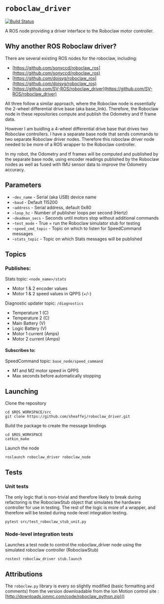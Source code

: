 # `roboclaw_driver`

[![Build Status](https://travis-ci.org/sheaffej/roboclaw_driver.svg?branch=master)](https://travis-ci.org/sheaffej/roboclaw_driver)

A ROS node providing a driver interface to the Roboclaw motor controller.

## Why another ROS Roboclaw driver?
There are several existing ROS nodes for the roboclaw, including:

* [https://github.com/sonyccd/roboclaw_ros](https://github.com/sonyccd/roboclaw_ros)
* [https://github.com/doisyg/roboclaw_ros](https://github.com/doisyg/roboclaw_ros)
* [https://github.com/SV-ROS/roboclaw_driver](https://github.com/SV-ROS/roboclaw_driver)

All three follow a similar approach, where the Roboclaw node is essentially the 2-wheel differential drive base (aka base_link). Therefore, the Roboclaw node in these repositories compute and publish the Odometry and tf frame data.

However I am buidling a 4-wheel differential drive base that drives two Roboclaw controllers. I have a separate base node that sends commands to two separate Roboclaw driver nodes. Therefore this roboclaw driver node needed to be more of a ROS wrapper to the Roboclaw controller. 

In my robot, the Odometry and tf frames will be computed and published by the separate base node, using encoder readings published by the Roboclaw nodes as well as fused with IMU sensor data to improve the Odometry accuracy.

## Parameters

* `~dev_name` - Serial (aka USB) device name
* `~baud` - Default 115200
* `~address` - Serial address, default 0x80
* `~loop_hz` - Number of publisher loops per second (Hertz)
* `~deadman_secs` - Seconds until motors stop without additional commands
* `~test_mode` - True = run the Roboclaw simulator stub for testing
* `~speed_cmd_topic` - Topic on which to listen for SpeedCommand messages
* `~stats_topic` - Topic on which Stats messages will be published

## Topics

### Publishes:

Stats topic: `<node_name>/stats`

* Motor 1 & 2 encoder values
* Motor 1 & 2 speed values in QPPS (+/-)

Diagnostic updater topic: `/diagnostics`

* Temperature 1 (C)
* Temperature 2 (C)
* Main Battery (V)
* Logic Battery (V)
* Motor 1 current (Amps)
* Motor 2 current (Amps)

#### Subscribes to:
SpeedCommand topic: `base_node/speed_command`

* M1 and M2 motor speed in QPPS
* Max seconds before automatically stopping

## Launching
Clone the repository

```
cd $ROS_WORKSPACE/src
git clone https://github.com/sheaffej/roboclaw_driver.git
```

Build the package to create the message bindings

```
cd $ROS_WORKSPACE
catkin_make
```

Launch the node

```
roslaunch roboclaw_driver roboclaw_node
```

## Tests

### Unit tests
The only logic that is non-trivial and therefore likely to break during refactoring is the RoboclawStub object that simulates the hardware controller for use in testing. The rest of the logic is more of a wrapper, and therefore will be tested during node-level integration testing.

```
pytest src/test_roboclaw_stub_unit.py
```

### Node-level integration tests
Launches a test node to control the roboclaw_driver node using the simulated roboclaw controller (RoboclawStub)

```
rostest roboclaw_driver stub.launch
```

## Attributions
The `roboclaw.py` library is every so slightly modified (basic formatting and comments) from the version downloadable from the Ion Motion control site :
[http://downloads.ionmc.com/code/roboclaw_python.zip]()